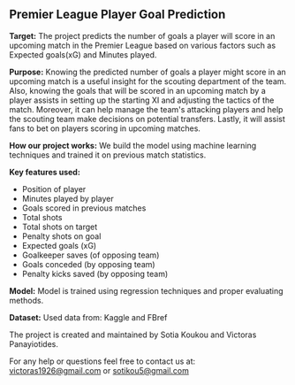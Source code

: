 **Premier League Player Goal Prediction**
---
**Target:**
The project predicts the number of goals a player will score in an upcoming match in the Premier League based on various factors such as Expected goals(xG) and Minutes played.

**Purpose:**
Knowing the predicted number of goals a player might score in an upcoming match is a useful insight for the scouting department of the team. Also, knowing the goals that will be scored in an upcoming match by a player assists in setting up the starting XI and adjusting the tactics of the match. Moreover, it can help manage the team's attacking players and help the scouting team make decisions on potential transfers. Lastly, it will assist fans to bet on players scoring in upcoming matches.

**How our project works:**
We build the model using machine learning techniques and trained it on previous match statistics.

**Key features used:**
- Position of player
- Minutes played by player
- Goals scored in previous matches
- Total shots
- Total shots on target
- Penalty shots on goal
- Expected goals (xG)
- Goalkeeper saves (of opposing team)
- Goals conceded (by opposing team)
- Penalty kicks saved (by opposing team)
  


**Model:**
Model is trained using regression techniques and proper evaluating methods.

**Dataset:**
Used data from: Kaggle and FBref






The project is created and maintained by Sotia Koukou and Victoras Panayiotides.

For any help or questions feel free to contact us at: victoras1926@gmail.com or sotikou5@gmail.com
 
